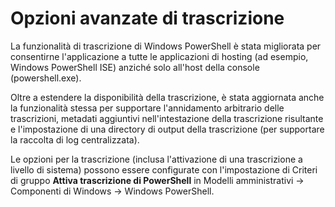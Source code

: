 # Opzioni avanzate di trascrizione

La funzionalità di trascrizione di Windows PowerShell è stata migliorata per consentirne l'applicazione a tutte le applicazioni di hosting (ad esempio, Windows PowerShell ISE) anziché solo all'host della console (powershell.exe).

Oltre a estendere la disponibilità della trascrizione, è stata aggiornata anche la funzionalità stessa per supportare l'annidamento arbitrario delle trascrizioni, metadati aggiuntivi nell'intestazione della trascrizione risultante e l'impostazione di una directory di output della trascrizione (per supportare la raccolta di log centralizzata).

Le opzioni per la trascrizione (inclusa l'attivazione di una trascrizione a livello di sistema) possono essere configurate con l'impostazione di Criteri di gruppo **Attiva trascrizione di PowerShell** in Modelli amministrativi -> Componenti di Windows -> Windows PowerShell.


<!--HONumber=Jun16_HO4-->



